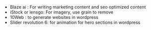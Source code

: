 * Blaze ai : For writing marketing content and seo optimized content
* iStock or lensgo: For imagery, use grain to remove 
* 10Web : to generate websites in wordpress 
* Slider revolution 6: for animation for hero sections in wordpress